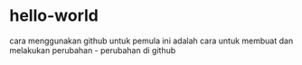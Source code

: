 # hello-world
cara menggunakan github untuk pemula
ini adalah cara untuk membuat dan melakukan perubahan - perubahan di github
